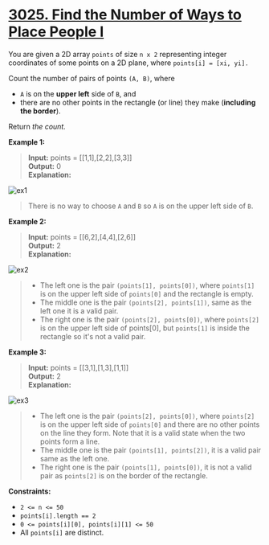 # **[3025. Find the Number of Ways to Place People I](https://leetcode.com/problems/find-the-number-of-ways-to-place-people-i/description/)**

You are given a 2D array `points` of size `n x 2` representing integer coordinates of some points on a 2D plane, where `points[i] = [xi, yi].`

Count the number of pairs of points `(A, B)`, where

- `A` is on the **upper left** side of `B`, and
- there are no other points in the rectangle (or line) they make (**including the border**).

Return *the count.*

**Example 1:**

> **Input:** points = [[1,1],[2,2],[3,3]]  
> **Output:** 0  
> **Explanation:**  

![ex1](https://assets.leetcode.com/uploads/2024/01/04/example1alicebob.png)

> There is no way to choose `A` and `B` so `A` is on the upper left side of `B`.

**Example 2:**

> **Input:** points = [[6,2],[4,4],[2,6]]  
> **Output:** 2  
> **Explanation:**  

![ex2](https://assets.leetcode.com/uploads/2024/06/25/t2.jpg)

> - The left one is the pair `(points[1], points[0])`, where `points[1]` is on the upper left side of `points[0]` and the rectangle is empty.  
> - The middle one is the pair `(points[2], points[1])`, same as the left one it is a valid pair.  
> - The right one is the pair `(points[2], points[0])`, where `points[2]` is on the upper left side of points[0], but `points[1]` is inside the rectangle so it's not a valid pair.


**Example 3:**

> **Input:** points = [[3,1],[1,3],[1,1]]  
> **Output:** 2  
> **Explanation:**  

![ex3](https://assets.leetcode.com/uploads/2024/06/25/t3.jpg)

> - The left one is the pair `(points[2], points[0])`, where `points[2]` is on the upper left side of `points[0]` and there are no other points on the line they form. Note that it is a valid state when the two points form a line.
> - The middle one is the pair `(points[1], points[2])`, it is a valid pair same as the left one.
> - The right one is the pair `(points[1], points[0])`, it is not a valid pair as `points[2]` is on the border of the rectangle.


**Constraints:**

- `2 <= n <= 50`
- `points[i].length == 2`
- `0 <= points[i][0], points[i][1] <= 50`
- All `points[i]` are distinct.